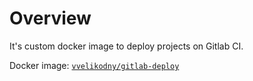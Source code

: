 # Overview

It's custom docker image to deploy projects on Gitlab CI.

Docker image: [`vvelikodny/gitlab-deploy`](https://hub.docker.com/r/vvelikodny/gitlab-deploy/)
